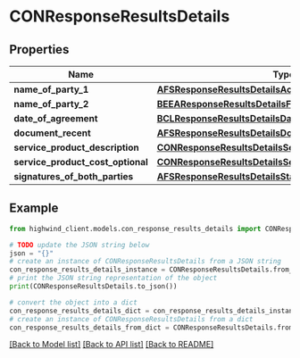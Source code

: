 # CONResponseResultsDetails


## Properties

Name | Type | Description | Notes
------------ | ------------- | ------------- | -------------
**name_of_party_1** | [**AFSResponseResultsDetailsAccountantName**](AFSResponseResultsDetailsAccountantName.md) |  | [optional] 
**name_of_party_2** | [**BEEAResponseResultsDetailsFullName**](BEEAResponseResultsDetailsFullName.md) |  | [optional] 
**date_of_agreement** | [**BCLResponseResultsDetailsDateIssued**](BCLResponseResultsDetailsDateIssued.md) |  | [optional] 
**document_recent** | [**AFSResponseResultsDetailsDocumentRecent**](AFSResponseResultsDetailsDocumentRecent.md) |  | [optional] 
**service_product_description** | [**CONResponseResultsDetailsServiceProductDescription**](CONResponseResultsDetailsServiceProductDescription.md) |  | [optional] 
**service_product_cost_optional** | [**CONResponseResultsDetailsServiceProductCostOptional**](CONResponseResultsDetailsServiceProductCostOptional.md) |  | [optional] 
**signatures_of_both_parties** | [**AFSResponseResultsDetailsStatementOfFinancialPosition**](AFSResponseResultsDetailsStatementOfFinancialPosition.md) |  | [optional] 

## Example

```python
from highwind_client.models.con_response_results_details import CONResponseResultsDetails

# TODO update the JSON string below
json = "{}"
# create an instance of CONResponseResultsDetails from a JSON string
con_response_results_details_instance = CONResponseResultsDetails.from_json(json)
# print the JSON string representation of the object
print(CONResponseResultsDetails.to_json())

# convert the object into a dict
con_response_results_details_dict = con_response_results_details_instance.to_dict()
# create an instance of CONResponseResultsDetails from a dict
con_response_results_details_from_dict = CONResponseResultsDetails.from_dict(con_response_results_details_dict)
```
[[Back to Model list]](../README.md#documentation-for-models) [[Back to API list]](../README.md#documentation-for-api-endpoints) [[Back to README]](../README.md)


